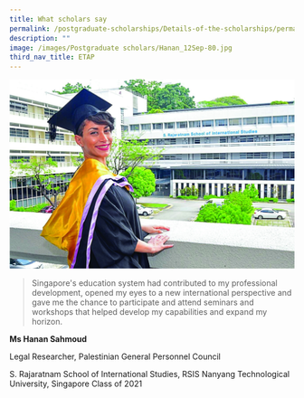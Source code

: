 ```yaml
---
title: What scholars say
permalink: /postgraduate-scholarships/Details-of-the-scholarships/permalink/
description: ""
image: /images/Postgraduate scholars/Hanan_12Sep-80.jpg
third_nav_title: ETAP
---
```



![](/images/Postgraduate%20scholars/Hanan_Graduated-80.jpg)



> Singapore's education system had contributed to my professional development, opened my eyes to a new international perspective and gave me the chance to participate and attend seminars and workshops that helped develop my capabilities and expand my horizon.

**Ms Hanan Sahmoud**

Legal Researcher, Palestinian General Personnel Council

S. Rajaratnam School of International Studies, RSIS
Nanyang Technological University, Singapore
Class of 2021
